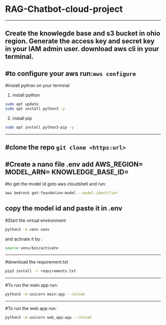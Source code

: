 # RAG-Chatbot-cloud-project
---
Create the knowlegde base and s3 bucket in ohio region.
Generate the access key and secret key in your IAM admin user.
download aws cli in your terminal.
---
#to configure your aws 
run:`aws configure`
---
#install python on your terminal
1. install python 
```bash 
sudo apt update
sudo apt install python3 -y
```
2. install pip
```bash 
sudo apt install python3-pip -y
```
---
#clone the repo
`git clone <https:url>`
---
#Create a nano file .env
add 
**AWS_REGION=**
**MODEL_ARN=**
**KNOWLEDGE_BASE_ID=**
---
#to get the model id 
goto aws cloudshell and run:
```bash
aws bedrock get-foundation-model --model-identifier
```
copy the model id and paste it in .env
---
#Start the virtual environment
```bash
python3 -m venv venv
```
and activate it by :
```bash
source venv/bin/activate
```
---
#download the requirement.txt
```bash
pip3 install -r requirements.txt
```
---
#To run the main app
run:
```bash
python3 -m uvicorn main:app --reload
```
---
#To run the web app
run:
```bash
python3 -m uvicorn web_app:app --reload
```

